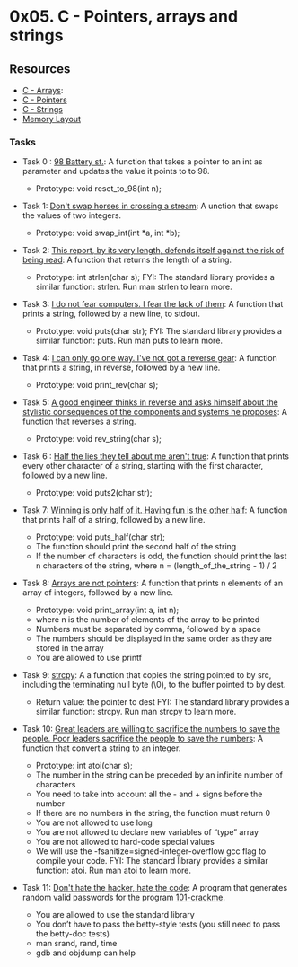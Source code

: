 # 0x05. C - Pointers, arrays and strings
## Resources
+ [C - Arrays](https://www.tutorialspoint.com/cprogramming/c_arrays.htm):
+ [C - Pointers](https://www.tutorialspoint.com/cprogramming/c_pointers.htm)
+ [C - Strings](https://www.tutorialspoint.com/cprogramming/c_strings.htm)
+ [Memory Layout](https://aticleworld.com/memory-layout-of-c-program/)

### Tasks
+ Task 0 : [98 Battery st.](https://github.com/Hiluhree/alx-low_level_programming/blob/master/0x05-pointers_arrays_strings/0-reset_to_98.c): A function that takes a pointer to an int as parameter and updates the value it points to to 98.</br>
	+ Prototype: void reset_to_98(int n);
+ Task 1: [Don't swap horses in crossing a stream](https://github.com/Hiluhree/alx-low_level_programming/blob/master/0x05-pointers_arrays_strings/1-swap.c): A unction that swaps the values of two integers.
	+ Prototype: void swap_int(int *a, int *b);
+ Task 2: [This report, by its very length, defends itself against the risk of being read](https://github.com/Hiluhree/alx-low_level_programming/blob/master/0x05-pointers_arrays_strings/2-strlen.c): A function that returns the length of a string.

	+ Prototype: int strlen(char s);
FYI: The standard library provides a similar function: strlen. Run man strlen to learn more.
+ Task 3: [I do not fear computers. I fear the lack of them](https://github.com/Hiluhree/alx-low_level_programming/blob/master/0x05-pointers_arrays_strings/3-puts.c): A function that prints a string, followed by a new line, to stdout.
	+ Prototype: void puts(char str);
FYI: The standard library provides a similar function: puts. Run man puts to learn more.
+ Task 4: [I can only go one way. I've not got a reverse gear](https://github.com/Hiluhree/alx-low_level_programming/blob/master/0x05-pointers_arrays_strings/4-print_rev.c): A function that prints a string, in reverse, followed by a new line.
	+ Prototype: void print_rev(char s);
+ Task 5: [A good engineer thinks in reverse and asks himself about the stylistic consequences of the components and systems he proposes](https://github.com/Hiluhree/alx-low_level_programming/blob/master/0x05-pointers_arrays_strings/5-rev_string.c): A function that reverses a string.
	+ Prototype: void rev_string(char s);
+ Task 6 : [Half the lies they tell about me aren't true](https://github.com/Hiluhree/alx-low_level_programming/blob/master/0x05-pointers_arrays_strings/6-puts2.c): A function that prints every other character of a string, starting with the first character, followed by a new line.
	+ Prototype: void puts2(char str);
+ Task 7: [Winning is only half of it. Having fun is the other half](https://github.com/Hiluhree/alx-low_level_programming/blob/master/0x05-pointers_arrays_strings/7-puts_half.c): A function that prints half of a string, followed by a new line.
	+ Prototype: void puts_half(char str);
	+ The function should print the second half of the string
	+ If the number of characters is odd, the function should print the last n characters of the string, where n = (length_of_the_string - 1) / 2
+ Task 8: [Arrays are not pointers](https://github.com/Hiluhree/alx-low_level_programming/blob/master/0x05-pointers_arrays_strings/8-print_array.c): A function that prints n elements of an array of integers, followed by a new line.
	+ Prototype: void print_array(int a, int n);
	+ where n is the number of elements of the array to be printed
	+ Numbers must be separated by comma, followed by a space
	+ The numbers should be displayed in the same order as they are stored in the array
	+ You are allowed to use printf
+ Task 9: [strcpy](https://github.com/Hiluhree/alx-low_level_programming/blob/master/0x05-pointers_arrays_strings/9-strcpy.c): A a function that copies the string pointed to by src, including the terminating null byte (\0), to the buffer pointed to by dest.
	+ Return value: the pointer to dest
FYI: The standard library provides a similar function: strcpy. Run man strcpy to learn more.
+ Task 10: [Great leaders are willing to sacrifice the numbers to save the people. Poor leaders sacrifice the people to save the numbers](https://github.com/Hiluhree/alx-low_level_programming/blob/master/0x05-pointers_arrays_strings/100-atoi.c): A function that convert a string to an integer.
	+ Prototype: int atoi(char s);
	+ The number in the string can be preceded by an infinite number of characters
	+ You need to take into account all the - and + signs before the number
	+ If there are no numbers in the string, the function must return 0
	+ You are not allowed to use long
	+ You are not allowed to declare new variables of “type” array
	+ You are not allowed to hard-code special values
	+ We will use the -fsanitize=signed-integer-overflow gcc flag to compile your code.
FYI: The standard library provides a similar function: atoi. Run man atoi to learn more.
+ Task 11: [Don't hate the hacker, hate the code](https://github.com/Hiluhree/alx-low_level_programming/blob/master/0x05-pointers_arrays_strings/100-atoi.c): A program that generates random valid passwords for the program [101-crackme](https://github.com/holbertonschool/0x04.c).
	+ You are allowed to use the standard library
	+ You don’t have to pass the betty-style tests (you still need to pass the betty-doc tests)
	+ man srand, rand, time
	+ gdb and objdump can help
